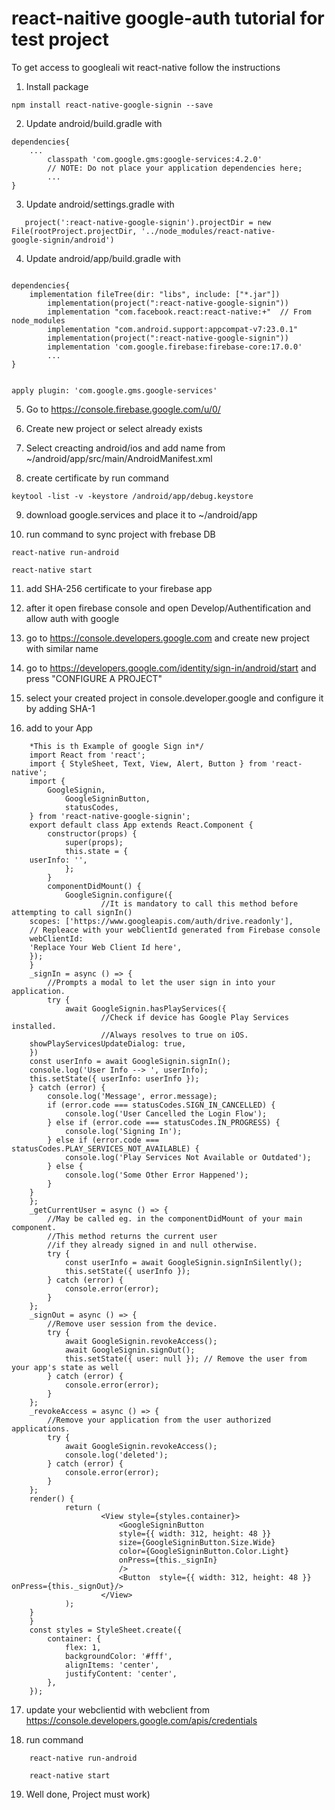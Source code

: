 # react-naitive google-auth tutorial for test project


To get access to googleali wit react-native  follow the instructions

1) Install package
```
npm install react-native-google-signin --save
```
2) Update android/build.gradle with
```
dependencies{
    ...
        classpath 'com.google.gms:google-services:4.2.0'
        // NOTE: Do not place your application dependencies here;
        ...
}
```
3) Update android/settings.gradle with
```include ':react-native-google-signin'
   project(':react-native-google-signin').projectDir = new File(rootProject.projectDir, '../node_modules/react-native-     google-signin/android')
```
4) Update android/app/build.gradle with
```a)

dependencies{
    implementation fileTree(dir: "libs", include: ["*.jar"])
        implementation(project(":react-native-google-signin"))
        implementation "com.facebook.react:react-native:+"  // From node_modules
        implementation "com.android.support:appcompat-v7:23.0.1"
        implementation(project(":react-native-google-signin"))
        implementation 'com.google.firebase:firebase-core:17.0.0'
        ...
}
```
```b) in the end of file

apply plugin: 'com.google.gms.google-services'
```
5)  Go to https://console.firebase.google.com/u/0/

6) Create new project or select already exists

7) Select creacting android/ios and add name from ~/android/app/src/main/AndroidManifest.xml

8) create certificate by run command
```
keytool -list -v -keystore /android/app/debug.keystore
```

9) download google.services and place it to ~/android/app

10) run command to sync project with frebase DB
```
react-native run-android

react-native start
```
11) add SHA-256 certificate to your firebase app

12) after it open firebase console and open  Develop/Authentification and allow auth with google

13) go to https://console.developers.google.com and create new project with  similar name

14) go to https://developers.google.com/identity/sign-in/android/start and press "CONFIGURE A PROJECT"

15) select your created project in console.developer.google and configure it by adding SHA-1


16) add to your App
```
    *This is th Example of google Sign in*/
    import React from 'react';
    import { StyleSheet, Text, View, Alert, Button } from 'react-native';
    import {
        GoogleSignin,
            GoogleSigninButton,
            statusCodes,
    } from 'react-native-google-signin';
    export default class App extends React.Component {
        constructor(props) {
            super(props);
            this.state = {
    userInfo: '',
            };
        }
        componentDidMount() {
            GoogleSignin.configure({
                    //It is mandatory to call this method before attempting to call signIn()
    scopes: ['https://www.googleapis.com/auth/drive.readonly'],
    // Repleace with your webClientId generated from Firebase console
    webClientId:
    'Replace Your Web Client Id here',
    });
    }
    _signIn = async () => {
        //Prompts a modal to let the user sign in into your application.
        try {
            await GoogleSignin.hasPlayServices({
                    //Check if device has Google Play Services installed.
                    //Always resolves to true on iOS.
    showPlayServicesUpdateDialog: true,
    })
    const userInfo = await GoogleSignin.signIn();
    console.log('User Info --> ', userInfo);
    this.setState({ userInfo: userInfo });
    } catch (error) {
        console.log('Message', error.message);
        if (error.code === statusCodes.SIGN_IN_CANCELLED) {
            console.log('User Cancelled the Login Flow');
        } else if (error.code === statusCodes.IN_PROGRESS) {
            console.log('Signing In');
        } else if (error.code === statusCodes.PLAY_SERVICES_NOT_AVAILABLE) {
            console.log('Play Services Not Available or Outdated');
        } else {
            console.log('Some Other Error Happened');
        }
    }
    };
    _getCurrentUser = async () => {
        //May be called eg. in the componentDidMount of your main component.
        //This method returns the current user
        //if they already signed in and null otherwise.
        try {
            const userInfo = await GoogleSignin.signInSilently();
            this.setState({ userInfo });
        } catch (error) {
            console.error(error);
        }
    };
    _signOut = async () => {
        //Remove user session from the device.
        try {
            await GoogleSignin.revokeAccess();
            await GoogleSignin.signOut();
            this.setState({ user: null }); // Remove the user from your app's state as well
        } catch (error) {
            console.error(error);
        }
    };
    _revokeAccess = async () => {
        //Remove your application from the user authorized applications.
        try {
            await GoogleSignin.revokeAccess();
            console.log('deleted');
        } catch (error) {
            console.error(error);
        }
    };
    render() {
            return (
                    <View style={styles.container}>
                        <GoogleSigninButton
                        style={{ width: 312, height: 48 }}
                        size={GoogleSigninButton.Size.Wide}
                        color={GoogleSigninButton.Color.Light}
                        onPress={this._signIn}
                        />
                        <Button  style={{ width: 312, height: 48 }} onPress={this._signOut}/>
                    </View>
            );
    }
    }
    const styles = StyleSheet.create({
        container: {
            flex: 1,
            backgroundColor: '#fff',
            alignItems: 'center',
            justifyContent: 'center',
        },
    });
```
17) update your webclientid with webclient from https://console.developers.google.com/apis/credentials

18) run command
```
    react-native run-android

    react-native start
```
19) Well done, Project must work)

